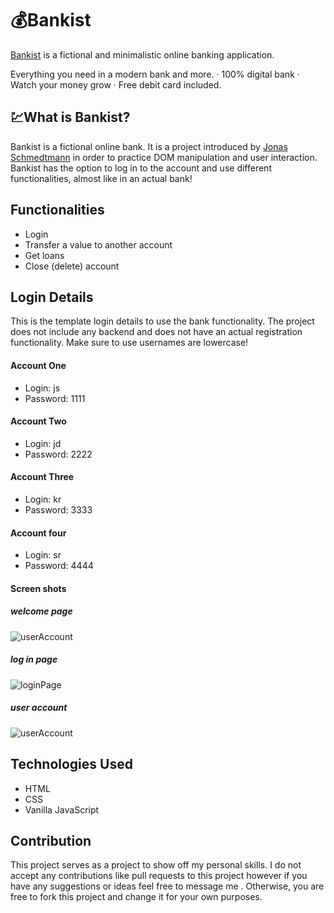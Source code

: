 # 💰Bankist

<a href="https://bankist-v2-web-app.vercel.app/">Bankist</a> is a fictional and minimalistic online banking application.

Everything you need in a modern bank and more.
· 100% digital bank
· Watch your money grow
· Free debit card included.

## 💹What is Bankist?

Bankist is a fictional online bank. It is a project introduced by <a href="https://github.com/jonasschmedtmann">Jonas Schmedtmann</a> in order to practice DOM manipulation and user interaction. Bankist has the option to log in to the account and use different functionalities, almost like in an actual bank!

## Functionalities

- Login
- Transfer a value to another account
- Get loans
- Close (delete) account

## Login Details

This is the template login details to use the bank functionality. The project does not include any backend and does not have an actual registration functionality. Make sure to use usernames are lowercase!

#### Account One

- Login: js
- Password: 1111

#### Account Two

- Login: jd
- Password: 2222

#### Account Three

- Login: kr
- Password: 3333

#### Account four

- Login: sr
- Password: 4444

#### Screen shots

##### welcome page

![userAccount](https://github.com/Sujitroy98/Bankist-v2-web-app/assets/115344822/4361d0cd-09f9-4ed7-87ae-084888f5e25c)


##### log in page

![loginPage](https://github.com/Sujitroy98/Bankist-v2-web-app/assets/115344822/e054edb8-0a29-4872-bf19-16373ff403df)


##### user account

![userAccount](https://github.com/Sujitroy98/Bankist-v2-web-app/assets/115344822/4361d0cd-09f9-4ed7-87ae-084888f5e25c)


## Technologies Used

- HTML
- CSS
- Vanilla JavaScript

## Contribution

This project serves as a project to show off my personal skills. I do not accept any contributions like pull requests to this project however if you have any suggestions or ideas feel free to message me . Otherwise, you are free to fork this project and change it for your own purposes.
